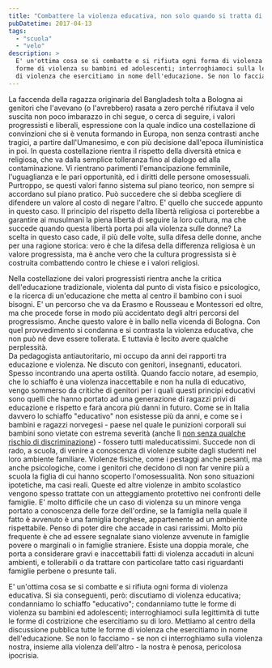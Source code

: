 ```yaml
---
title: "Combattere la violenza educativa, non solo quando si tratta di velo"
pubDatetime: 2017-04-13
tags: 
  - "scuola"
  - "velo"
description: >
  E' un'ottima cosa se si combatte e si rifiuta ogni forma di violenza educativa. Si sia conseguenti, però: discutiamo di violenza educativa; condanniamo lo schiaffo "educativo"; condanniamo tutte le 
  forme di violenza su bambini ed adolescenti; interroghiamoci sulla legittimità di tutte le forme di costrizione che esercitiamo su di loro. Mettiamo al centro della discussione pubblica tutte le forme 
  di violenza che esercitiamo in nome dell'educazione. Se non lo facciamo - se non ci interroghiamo sulla violenza nostra, insieme alla violenza dell'altro - la nostra è penosa, pericolosa ipocrisia.
---
```


La faccenda della ragazza originaria del Bangladesh tolta a Bologna ai genitori che l'avevano (o l'avrebbero) rasata a zero perché rifiutava il velo suscita non poco imbarazzo in chi segue, o cerca di seguire, i valori progressisti e liberali, espressione con la quale indico una costellazione di convinzioni che si è venuta formando in Europa, non senza contrasti anche tragici, a partire dall'Umanesimo, e con più decisione dall'epoca illuministica in poi. In questa costellazione rientra il rispetto della diversità etnica e religiosa, che va dalla semplice tolleranza fino al dialogo ed alla contaminazione. Vi rientrano parimenti l'emancipazione femminile, l'uguaglianza e le pari opportunità, ed i diritti delle persone omosessuali. Purtroppo, se questi valori fanno sistema sul piano teorico, non sempre si accordano sul piano pratico. Può succedere che si debba scegliere di difendere un valore al costo di negare l'altro. E' quello che succede appunto in questo caso. Il principio del rispetto della libertà religiosa ci porterebbe a garantire ai musulmani la piena libertà di seguire la loro cultura, ma che succede quando questa libertà porta poi alla violenza sulle donne? La scelta in questo caso cade, il più delle volte, sulla difesa delle donne, anche per una ragione storica: vero è che la difesa della differenza religiosa è un valore progressista, ma è anche vero che la cultura progressista si è costruita combattendo contro le chiese e i valori religiosi.  

Nella costellazione dei valori progressisti rientra anche la critica dell'educazione tradizionale, violenta dal punto di vista fisico e psicologico, e la ricerca di un'educazione che metta al centro il bambino con i suoi bisogni. E' un percorso che va da Erasmo e Rousseau e Montessori ed oltre, ma che procede forse in modo più accidentato degli altri percorsi del progressismo. Anche questo valore è in ballo nella vicenda di Bologna. Con quel provvedimento si condanna e si contrasta la violenza educativa, che non può né deve essere tollerata. E tuttavia è lecito avere qualche perplessità.  
Da pedagogista antiautoritario, mi occupo da anni dei rapporti tra educazione e violenza. Ne discuto con genitori, insegnanti, educatori. Spesso incontrando una aperta ostilità. Quando faccio notare, ad esempio, che lo schiaffo è una violenza inaccettabile e non ha nulla di educativo, vengo sommerso da critiche di genitori per i quali questi principi educativi sono quelli che hanno portato ad una generazione di ragazzi privi di educazione e rispetto e farà ancora più danni in futuro. Come se in Italia davvero lo schiaffo "educativo" non esistesse più da anni, e come se i bambini e ragazzi norvegesi - paese nel quale le punizioni corporali sui bambini sono vietate con estrema severità (anche lì [non senza qualche rischio di discriminazione](http://www.corriere.it/scuola/secondaria/16_aprile_14/figli-tolti-genitori-uno-schiaffo-norvegia-piazza-ora-basta-3a81648a-0257-11e6-9796-0a5377add6e6.shtml)) - fossero tutti maleducatissimi. Succede non di rado, a scuola, di venire a conoscenza di violenze subite dagli studenti nel loro ambiente familiare. Violenze fisiche, come i pestaggi anche pesanti, ma anche psicologiche, come i genitori che decidono di non far venire più a scuola la figlia di cui hanno scoperto l'omosessualità. Non sono situazioni ipotetiche, ma casi reali. Queste ed altre violenze in ambito scolastico vengono spesso trattate con un atteggiamento protettivo nei confronti delle famiglie. E' molto difficile che un caso di violenza su un minore venga portato a conoscenza delle forze dell'ordine, se la famiglia nella quale il fatto è avvenuto è una famiglia borghese, appartenente ad un ambiente rispettabile. Penso di poter dire che accade in casi rarissimi. Molto più frequente è che ad essere segnalate siano violenze avvenute in famiglie povere o marginali o in famiglie straniere. Esiste una doppia morale, che porta a considerare gravi e inaccettabili fatti di violenza accaduti in alcuni ambienti, e tollerabili o da trattare con particolare tatto casi riguardanti famiglie perbene o presunte tali.  

E' un'ottima cosa se si combatte e si rifiuta ogni forma di violenza educativa. Si sia conseguenti, però: discutiamo di violenza educativa; condanniamo lo schiaffo "educativo"; condanniamo tutte le forme di violenza su bambini ed adolescenti; interroghiamoci sulla legittimità di tutte le forme di costrizione che esercitiamo su di loro. Mettiamo al centro della discussione pubblica tutte le forme di violenza che esercitiamo in nome dell'educazione. Se non lo facciamo - se non ci interroghiamo sulla violenza nostra, insieme alla violenza dell'altro - la nostra è penosa, pericolosa ipocrisia.
